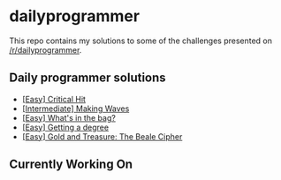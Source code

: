 # dailyprogrammer

This repo contains my solutions to some of the challenges presented on [/r/dailyprogrammer][a].

## Daily programmer solutions

* [[Easy] Critical Hit][1]
* [[Intermediate] Making Waves][2]
* [[Easy] What's in the bag?][3]
* [[Easy] Getting a degree][4]
* [[Easy] Gold and Treasure: The Beale Cipher][5]

## Currently Working On




[a]: https://www.reddit.com/r/dailyprogrammer
[1]: https://redd.it/4nvrnx
[2]: https://redd.it/4o74p3
[3]: https://redd.it/4oylbo
[4]: https://redd.it/4q35ip
[5]: https://redd.it/4r8fod

